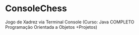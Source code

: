 # ConsoleChess
Jogo de Xadrez via Terminal Console (Curso: Java COMPLETO Programação Orientada a Objetos +Projetos)

